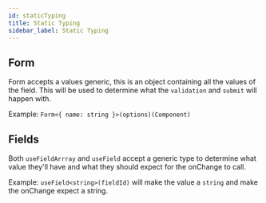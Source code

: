 ```yaml
---
id: staticTyping
title: Static Typing
sidebar_label: Static Typing
---
```


## Form

Form accepts a values generic, this is an object containing
all the values of the field. This will be used to determine what
the `validation` and `submit` will happen with.

Example: `Form<{ name: string }>(options)(Component)`

## Fields

Both `useFieldArrray` and `useField` accept a generic
type to determine what value they'll have and what
they should expect for the onChange to call.

Example: `useField<string>(fieldId)` will make the
value a `string` and make the onChange expect a string.
